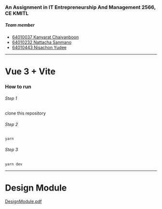 ### An Assignment in IT Entrepreneurship And Management 2566, CE KMITL

##### Team member

- [64010037 Kanyarat Chaiyanboon](https://github.com/chompukyrc)
- [64010232 Nattacha Sanmano](https://github.com/naningntch)
- [64010443 Nisachon Yudee](https://github.com/todayIsbamby)

---

# Vue 3 + Vite

### How to run

###### Step 1

clone this repository

###### Step 2

```
yarn
```

###### Step 3

```
yarn dev
```

---

# Design Module
[DesignModule.pdf](https://github.com/chompukyrc/triangle-app/blob/main/public/IT_Entre_DesignModule.pdf)
